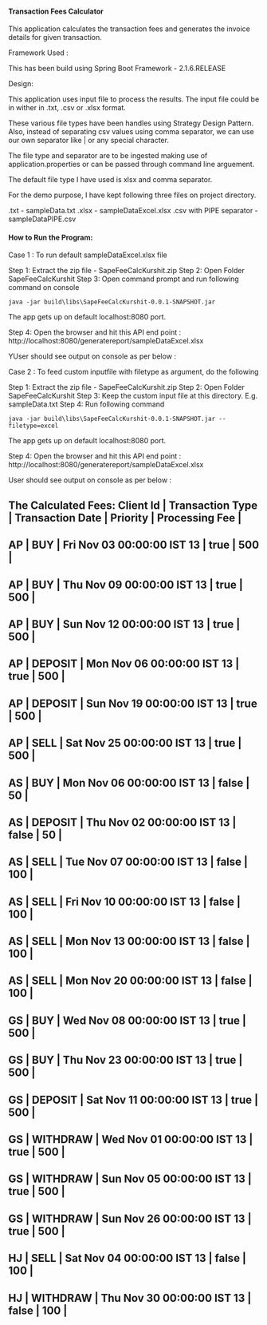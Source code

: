 #### Transaction Fees Calculator

This application calculates the transaction fees and generates the invoice details for given transaction.

Framework Used :

This has been build using Spring Boot Framework - 2.1.6.RELEASE

Design: 

This application uses input file to process the results. The input file could be in wither in .txt, .csv or .xlsx format.

These various file types have been handles using Strategy Design Pattern. Also, instead of separating csv values using comma separator, we can use our own separator like | or any special character.

The file type and separator are to be ingested making use of application.properties or can be passed through command line arguement.

The default file type I have used is xlsx and comma separator. 

For the demo purpose, I have kept following three files on project directory. 

.txt - sampleData.txt
.xlsx - sampleDataExcel.xlsx
.csv with PIPE separator - sampleDataPIPE.csv 


#### How to Run the Program:

Case 1 : To run default sampleDataExcel.xlsx file

Step 1: Extract the zip file - SapeFeeCalcKurshit.zip
Step 2: Open Folder SapeFeeCalcKurshit
Step 3: Open command prompt and run following command on console 

	java -jar build\libs\SapeFeeCalcKurshit-0.0.1-SNAPSHOT.jar


The app gets up on default localhost:8080 port.

Step 4: Open the browser and hit this API end point : http://localhost:8080/generatereport/sampleDataExcel.xlsx

YUser should see output on console as per below :

Case 2 : To feed custom inputfile with filetype as argument, do the following

Step 1: Extract the zip file - SapeFeeCalcKurshit.zip
Step 2: Open Folder SapeFeeCalcKurshit
Step 3: Keep the custom input file at this directory. E.g. sampleData.txt 
Step 4:  Run following command

	java -jar build\libs\SapeFeeCalcKurshit-0.0.1-SNAPSHOT.jar --filetype=excel


The app gets up on default localhost:8080 port.

Step 4: Open the browser and hit this API end point : http://localhost:8080/generatereport/sampleDataExcel.xlsx

User should see output on console as per below :

The Calculated Fees:
Client Id | Transaction Type | Transaction Date | Priority | Processing Fee    |
--------------------------------------------------------------------------------
AP	| BUY	| Fri Nov 03 00:00:00 IST 13	| true	| 500	|
--------------------------------------------------------------------------------
AP	| BUY	| Thu Nov 09 00:00:00 IST 13	| true	| 500	|
--------------------------------------------------------------------------------
AP	| BUY	| Sun Nov 12 00:00:00 IST 13	| true	| 500	|
--------------------------------------------------------------------------------
AP	| DEPOSIT	| Mon Nov 06 00:00:00 IST 13	| true	| 500	|
--------------------------------------------------------------------------------
AP	| DEPOSIT	| Sun Nov 19 00:00:00 IST 13	| true	| 500	|
--------------------------------------------------------------------------------
AP	| SELL	| Sat Nov 25 00:00:00 IST 13	| true	| 500	|
--------------------------------------------------------------------------------
AS	| BUY	| Mon Nov 06 00:00:00 IST 13	| false	| 50	|
--------------------------------------------------------------------------------
AS	| DEPOSIT	| Thu Nov 02 00:00:00 IST 13	| false	| 50	|
--------------------------------------------------------------------------------
AS	| SELL	| Tue Nov 07 00:00:00 IST 13	| false	| 100	|
--------------------------------------------------------------------------------
AS	| SELL	| Fri Nov 10 00:00:00 IST 13	| false	| 100	|
--------------------------------------------------------------------------------
AS	| SELL	| Mon Nov 13 00:00:00 IST 13	| false	| 100	|
--------------------------------------------------------------------------------
AS	| SELL	| Mon Nov 20 00:00:00 IST 13	| false	| 100	|
--------------------------------------------------------------------------------
GS	| BUY	| Wed Nov 08 00:00:00 IST 13	| true	| 500	|
--------------------------------------------------------------------------------
GS	| BUY	| Thu Nov 23 00:00:00 IST 13	| true	| 500	|
--------------------------------------------------------------------------------
GS	| DEPOSIT	| Sat Nov 11 00:00:00 IST 13	| true	| 500	|
--------------------------------------------------------------------------------
GS	| WITHDRAW	| Wed Nov 01 00:00:00 IST 13	| true	| 500	|
--------------------------------------------------------------------------------
GS	| WITHDRAW	| Sun Nov 05 00:00:00 IST 13	| true	| 500	|
--------------------------------------------------------------------------------
GS	| WITHDRAW	| Sun Nov 26 00:00:00 IST 13	| true	| 500	|
--------------------------------------------------------------------------------
HJ	| SELL	| Sat Nov 04 00:00:00 IST 13	| false	| 100	|
--------------------------------------------------------------------------------
HJ	| WITHDRAW	| Thu Nov 30 00:00:00 IST 13	| false	| 100	|
--------------------------------------------------------------------------------

 
 
